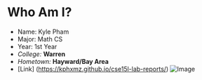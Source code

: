 # Who Am I?
* Name: Kyle Pham
* Major: Math CS
* Year: 1st Year
* *College:* **Warren**
* *Hometown:* **Hayward/Bay Area**
* [Link] (https://kphxmz.github.io/cse15l-lab-reports/)
![Image](https://user-images.githubusercontent.com/130005714/230235375-9b9c8f39-44c1-4bb1-a873-d83a3956fa6d.png)


